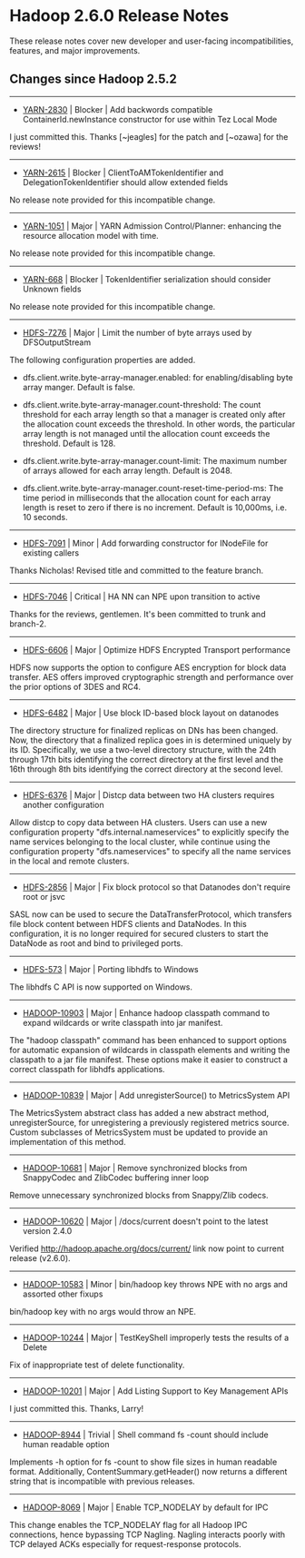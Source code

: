 # Hadoop  2.6.0 Release Notes

These release notes cover  new developer and user-facing incompatibilities, features, and major improvements.

## Changes since Hadoop 2.5.2

---

* [YARN-2830](https://issues.apache.org/jira/browse/YARN-2830) | Blocker | Add backwords compatible ContainerId.newInstance constructor for use within Tez Local Mode

I just committed this. Thanks [~jeagles] for the patch and [~ozawa] for the reviews!

---

* [YARN-2615](https://issues.apache.org/jira/browse/YARN-2615) | Blocker | ClientToAMTokenIdentifier and DelegationTokenIdentifier should allow extended fields

No release note provided for this incompatible change.

---

* [YARN-1051](https://issues.apache.org/jira/browse/YARN-1051) | Major | YARN Admission Control/Planner: enhancing the resource allocation model with time.

No release note provided for this incompatible change.

---

* [YARN-668](https://issues.apache.org/jira/browse/YARN-668) | Blocker | TokenIdentifier serialization should consider Unknown fields

No release note provided for this incompatible change.

---

* [HDFS-7276](https://issues.apache.org/jira/browse/HDFS-7276) | Major | Limit the number of byte arrays used by DFSOutputStream

The following configuration properties are added.

- dfs.client.write.byte-array-manager.enabled:
for enabling/disabling byte array manger.  Default is false.

- dfs.client.write.byte-array-manager.count-threshold:
The count threshold for each array length so that a manager is created only after the allocation count exceeds the threshold.  In other words, the particular array length is not managed until the allocation count exceeds the threshold.  Default is 128.

- dfs.client.write.byte-array-manager.count-limit:
The maximum number of arrays allowed for each array length.  Default is 2048.

- dfs.client.write.byte-array-manager.count-reset-time-period-ms:
The time period in milliseconds that the allocation count for each array length is reset to zero if there is no increment.  Default is 10,000ms, i.e. 10 seconds.

---

* [HDFS-7091](https://issues.apache.org/jira/browse/HDFS-7091) | Minor | Add forwarding constructor for INodeFile for existing callers

Thanks Nicholas! Revised title and committed to the feature branch.

---

* [HDFS-7046](https://issues.apache.org/jira/browse/HDFS-7046) | Critical | HA NN can NPE upon transition to active

Thanks for the reviews, gentlemen. It's been committed to trunk and branch-2.

---

* [HDFS-6606](https://issues.apache.org/jira/browse/HDFS-6606) | Major | Optimize HDFS Encrypted Transport performance

HDFS now supports the option to configure AES encryption for block data transfer.  AES offers improved cryptographic strength and performance over the prior options of 3DES and RC4.

---

* [HDFS-6482](https://issues.apache.org/jira/browse/HDFS-6482) | Major | Use block ID-based block layout on datanodes

The directory structure for finalized replicas on DNs has been changed. Now, the directory that a finalized replica goes in is determined uniquely by its ID. Specifically, we use a two-level directory structure, with the 24th through 17th bits identifying the correct directory at the first level and the 16th through 8th bits identifying the correct directory at the second level.

---

* [HDFS-6376](https://issues.apache.org/jira/browse/HDFS-6376) | Major | Distcp data between two HA clusters requires another configuration

Allow distcp to copy data between HA clusters. Users can use a new configuration property "dfs.internal.nameservices" to explicitly specify the name services belonging to the local cluster, while continue using the configuration property "dfs.nameservices" to specify all the name services in the local and remote clusters.

---

* [HDFS-2856](https://issues.apache.org/jira/browse/HDFS-2856) | Major | Fix block protocol so that Datanodes don't require root or jsvc

SASL now can be used to secure the DataTransferProtocol, which transfers file block content between HDFS clients and DataNodes.  In this configuration, it is no longer required for secured clusters to start the DataNode as root and bind to privileged ports.

---

* [HDFS-573](https://issues.apache.org/jira/browse/HDFS-573) | Major | Porting libhdfs to Windows

The libhdfs C API is now supported on Windows.

---

* [HADOOP-10903](https://issues.apache.org/jira/browse/HADOOP-10903) | Major | Enhance hadoop classpath command to expand wildcards or write classpath into jar manifest.

The "hadoop classpath" command has been enhanced to support options for automatic expansion of wildcards in classpath elements and writing the classpath to a jar file manifest.  These options make it easier to construct a correct classpath for libhdfs applications.

---

* [HADOOP-10839](https://issues.apache.org/jira/browse/HADOOP-10839) | Major | Add unregisterSource() to MetricsSystem API

The MetricsSystem abstract class has added a new abstract method, unregisterSource, for unregistering a previously registered metrics source.  Custom subclasses of MetricsSystem must be updated to provide an implementation of this method.

---

* [HADOOP-10681](https://issues.apache.org/jira/browse/HADOOP-10681) | Major | Remove synchronized blocks from SnappyCodec and ZlibCodec buffering inner loop

Remove unnecessary synchronized blocks from Snappy/Zlib codecs.

---

* [HADOOP-10620](https://issues.apache.org/jira/browse/HADOOP-10620) | Major | /docs/current doesn't point to the latest version 2.4.0

Verified http://hadoop.apache.org/docs/current/ link now point to current release (v2.6.0).

---

* [HADOOP-10583](https://issues.apache.org/jira/browse/HADOOP-10583) | Minor | bin/hadoop key throws NPE with no args and assorted other fixups

bin/hadoop key
with no args would throw an NPE.

---

* [HADOOP-10244](https://issues.apache.org/jira/browse/HADOOP-10244) | Major | TestKeyShell improperly tests the results of a Delete

Fix of inappropriate test of delete functionality.

---

* [HADOOP-10201](https://issues.apache.org/jira/browse/HADOOP-10201) | Major | Add Listing Support to Key Management APIs

I just committed this. Thanks, Larry!

---

* [HADOOP-8944](https://issues.apache.org/jira/browse/HADOOP-8944) | Trivial | Shell command fs -count should include human readable option

Implements -h option for fs -count to show file sizes in human readable format. Additionally, ContentSummary.getHeader() now returns a different string that is incompatible with previous releases.

---

* [HADOOP-8069](https://issues.apache.org/jira/browse/HADOOP-8069) | Major | Enable TCP\_NODELAY by default for IPC

This change enables the TCP\_NODELAY flag for all Hadoop IPC connections, hence bypassing TCP Nagling. Nagling interacts poorly with TCP delayed ACKs especially for request-response protocols.



